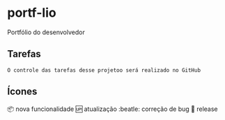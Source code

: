# portf-lio
Portfólio do desenvolvedor

## Tarefas

    O controle das tarefas desse projetoo será realizado no GitHub

## Ícones

:package: nova funcionalidade
:up: atualização
:beatle: correção de bug
:checkered_flag: release